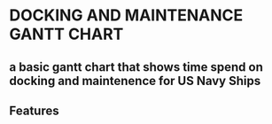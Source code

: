 # DOCKING AND MAINTENANCE GANTT CHART

## a basic gantt chart that shows time spend on docking and maintenence for US Navy Ships

## Features
